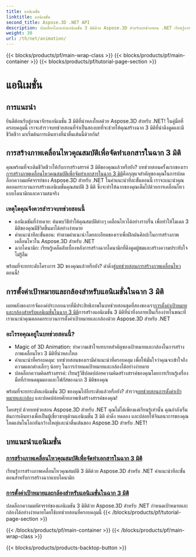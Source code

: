 ```yaml
---
title: แอนิเมชั่น
linktitle: แอนิเมชั่น
second_title: Aspose.3D .NET API
description: ปลดล็อกโลกแห่งแอนิเมชั่น 3 มิติด้วย Aspose.3D สำหรับบทช่วยสอน .NET เรียนรู้การสร้างภาพเคลื่อนไหวและตั้งค่าเป้าหมายและกล้องสำหรับฉากไดนามิกได้อย่างง่ายดาย
weight: 30
url: /th/net/animation/
---
```


{{< blocks/products/pf/main-wrap-class >}}
{{< blocks/products/pf/main-container >}}
{{< blocks/products/pf/tutorial-page-section >}}

# แอนิเมชั่น

## การแนะนำ

ยินดีต้อนรับสู่อาณาจักรแอนิเมชั่น 3 มิติที่น่าหลงใหลด้วย Aspose.3D สำหรับ .NET! ในคู่มือที่ครอบคลุมนี้ เราจะสำรวจบทช่วยสอนที่จำเป็นสองบทที่จะช่วยให้คุณสร้างฉาก 3 มิติที่น่าดึงดูดและมีชีวิตชีวา มาเริ่มต้นการเดินทางที่น่าตื่นเต้นนี้ด้วยกัน!

## การสร้างภาพเคลื่อนไหวคุณสมบัติเพื่อจัดทำเอกสารในฉาก 3 มิติ
คุณพร้อมที่จะเติมชีวิตชีวาให้กับการสร้างสรรค์ 3 มิติของคุณแล้วหรือยัง? บทช่วยสอนครั้งแรกของเรา[การสร้างภาพเคลื่อนไหวคุณสมบัติเพื่อจัดทำเอกสารในฉาก 3 มิติ](./property-to-document/)คือกุญแจสำคัญของคุณในการปลดล็อกความมหัศจรรย์ของ Aspose.3D สำหรับ .NET ในคำแนะนำทีละขั้นตอนนี้ เราจะแนะนำคุณตลอดกระบวนการสร้างแอนิเมชั่นคุณสมบัติ 3 มิติ ซึ่งจะทำให้ฉากของคุณเต็มไปด้วยการเคลื่อนไหวแบบไดนามิกและความสมจริง

### เหตุใดคุณจึงควรสำรวจบทช่วยสอนนี้
- แอนิเมชันที่ง่ายดาย: ค้นพบวิธีทำให้คุณสมบัติต่างๆ เคลื่อนไหวได้อย่างราบรื่น เพื่อทำให้โมเดล 3 มิติของคุณมีชีวิตขึ้นมาได้อย่างง่ายดาย
- คำแนะนำทีละขั้นตอน: ทำตามคำแนะนำโดยละเอียดของเราเพื่อฝึกฝนศิลปะในการสร้างภาพเคลื่อนไหวใน Aspose.3D สำหรับ .NET
- ฉากไดนามิก: เรียนรู้เคล็ดลับเบื้องหลังการสร้างฉากไดนามิกที่ดึงดูดผู้ชมและสร้างความประทับใจไม่รู้ลืม

 พร้อมที่จะยกระดับโครงการ 3D ของคุณแล้วหรือยัง? ดำดิ่งสู่[บทช่วยสอนการสร้างภาพเคลื่อนไหว](./property-to-document/) ตอนนี้!

## การตั้งค่าเป้าหมายและกล้องสำหรับแอนิเมชั่นในฉาก 3 มิติ
 เผยพลังของการจัดองค์ประกอบฉากที่มีประสิทธิภาพในบทช่วยสอนชุดที่สองของเรา[การตั้งค่าเป้าหมายและกล้องสำหรับแอนิเมชั่นในฉาก 3 มิติ](./setup-target-camera/)การสร้างแอนิเมชั่น 3 มิติที่น่าทึ่งกลายเป็นเรื่องง่ายในขณะที่เราแนะนำคุณตลอดกระบวนการตั้งค่าเป้าหมายและกล้องด้วย Aspose.3D สำหรับ .NET

### อะไรรอคุณอยู่ในบทช่วยสอนนี้?
- Magic of 3D Animation: ทำความเข้าใจบทบาทสำคัญของเป้าหมายและกล้องในการสร้างภาพเคลื่อนไหว 3 มิติที่น่าหลงใหล
- คำแนะนำที่ครอบคลุม: บทช่วยสอนของเรามีคำแนะนำที่ครอบคลุม เพื่อให้มั่นใจว่าคุณจะเข้าใจถึงความแตกต่างเล็กๆ น้อยๆ ในการกำหนดเป้าหมายและกล้องได้อย่างง่ายดาย
- ปลดล็อกความคิดสร้างสรรค์: เรียนรู้วิธีปลดปล่อยความคิดสร้างสรรค์ของคุณโดยการเรียนรู้เครื่องมือที่กำหนดมุมมองและโฟกัสของฉาก 3 มิติของคุณ

 พร้อมที่จะยกระดับแอนิเมชั่น 3D ของคุณไปอีกระดับแล้วหรือยัง? สำรวจ[บทช่วยสอนการตั้งค่าเป้าหมายและกล้อง](./setup-target-camera/) และปลดปล่อยศักยภาพเชิงสร้างสรรค์ของคุณ!

โดยสรุป ด้วยบทช่วยสอน Aspose.3D สำหรับ .NET คุณไม่ได้เพียงแค่เรียนรู้เท่านั้น คุณกำลังเริ่มต้นการเดินทางเพื่อเป็นผู้เชี่ยวชาญด้านแอนิเมชั่น 3 มิติ ดำดิ่ง ทดลอง และปล่อยให้จินตนาการของคุณโลดแล่นในโลกอันกว้างใหญ่และน่าตื่นเต้นของ Aspose.3D สำหรับ .NET!
## บทแนะนำแอนิเมชั่น
### [การสร้างภาพเคลื่อนไหวคุณสมบัติเพื่อจัดทำเอกสารในฉาก 3 มิติ](./property-to-document/)
เรียนรู้การสร้างภาพเคลื่อนไหวคุณสมบัติ 3 มิติด้วย Aspose.3D สำหรับ .NET คำแนะนำทีละขั้นตอนสำหรับการสร้างฉากแบบไดนามิก
### [การตั้งค่าเป้าหมายและกล้องสำหรับแอนิเมชั่นในฉาก 3 มิติ](./setup-target-camera/)
ปลดล็อกความมหัศจรรย์ของแอนิเมชัน 3 มิติด้วย Aspose.3D สำหรับ .NET กำหนดเป้าหมายและกล้องได้อย่างง่ายดายโดยใช้บทช่วยสอนที่ครอบคลุมนี้
{{< /blocks/products/pf/tutorial-page-section >}}

{{< /blocks/products/pf/main-container >}}
{{< /blocks/products/pf/main-wrap-class >}}

{{< blocks/products/products-backtop-button >}}
